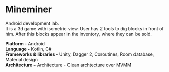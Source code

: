 # Mineminer
Android development lab. <br>
It is a 3d game with isometric view. User has 2 tools to dig blocks in front of him. After this blocks appear in the inventory, where they can be sold.

**Platform -** Android <br>
**Language -** Kotlin, C# <br>
**Frameworks & libraries -** Unity, Dagger 2, Coroutines, Room database, Material design <br>
**Architecture -** Architecture - Clean archtecture over MVMM
